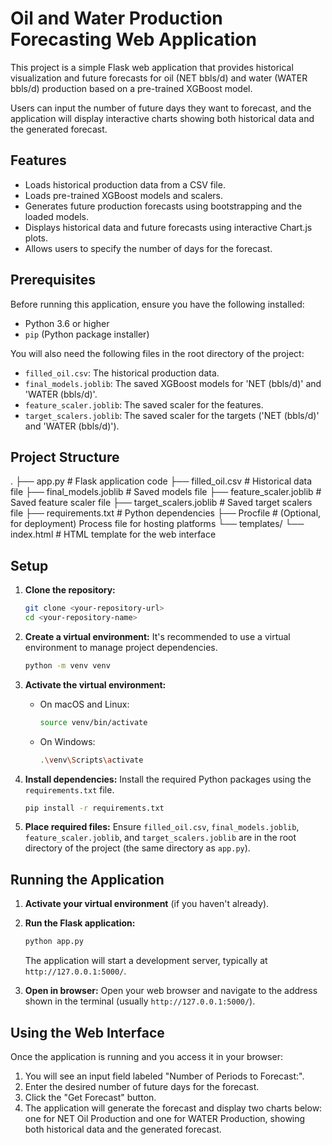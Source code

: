 # Oil and Water Production Forecasting Web Application

This project is a simple Flask web application that provides historical visualization and future forecasts for oil (NET bbls/d) and water (WATER bbls/d) production based on a pre-trained XGBoost model.

Users can input the number of future days they want to forecast, and the application will display interactive charts showing both historical data and the generated forecast.

## Features

* Loads historical production data from a CSV file.
* Loads pre-trained XGBoost models and scalers.
* Generates future production forecasts using bootstrapping and the loaded models.
* Displays historical data and future forecasts using interactive Chart.js plots.
* Allows users to specify the number of days for the forecast.

## Prerequisites

Before running this application, ensure you have the following installed:

* Python 3.6 or higher
* `pip` (Python package installer)

You will also need the following files in the root directory of the project:

* `filled_oil.csv`: The historical production data.
* `final_models.joblib`: The saved XGBoost models for 'NET (bbls/d)' and 'WATER (bbls/d)'.
* `feature_scaler.joblib`: The saved scaler for the features.
* `target_scalers.joblib`: The saved scaler for the targets ('NET (bbls/d)' and 'WATER (bbls/d)').

## Project Structure

.
├── app.py              # Flask application code
├── filled_oil.csv      # Historical data file
├── final_models.joblib # Saved models file
├── feature_scaler.joblib # Saved feature scaler file
├── target_scalers.joblib # Saved target scalers file
├── requirements.txt    # Python dependencies
├── Procfile            # (Optional, for deployment) Process file for hosting platforms
└── templates/
    └── index.html      # HTML template for the web interface

## Setup

1.  **Clone the repository:**
    ```bash
    git clone <your-repository-url>
    cd <your-repository-name>
    ```

2.  **Create a virtual environment:**
    It's recommended to use a virtual environment to manage project dependencies.
    ```bash
    python -m venv venv
    ```

3.  **Activate the virtual environment:**
    * On macOS and Linux:
        ```bash
        source venv/bin/activate
        ```
    * On Windows:
        ```bash
        .\venv\Scripts\activate
        ```

4.  **Install dependencies:**
    Install the required Python packages using the `requirements.txt` file.
    ```bash
    pip install -r requirements.txt
    ```

5.  **Place required files:**
    Ensure `filled_oil.csv`, `final_models.joblib`, `feature_scaler.joblib`, and `target_scalers.joblib` are in the root directory of the project (the same directory as `app.py`).

## Running the Application

1.  **Activate your virtual environment** (if you haven't already).

2.  **Run the Flask application:**
    ```bash
    python app.py
    ```
    The application will start a development server, typically at `http://127.0.0.1:5000/`.

3.  **Open in browser:**
    Open your web browser and navigate to the address shown in the terminal (usually `http://127.0.0.1:5000/`).

## Using the Web Interface

Once the application is running and you access it in your browser:

1.  You will see an input field labeled "Number of Periods to Forecast:".
2.  Enter the desired number of future days for the forecast.
3.  Click the "Get Forecast" button.
4.  The application will generate the forecast and display two charts below: one for NET Oil Production and one for WATER Production, showing both historical data and the generated forecast.

